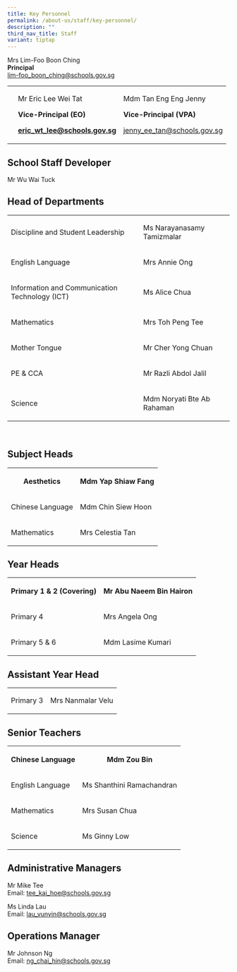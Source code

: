 ```yaml
---
title: Key Personnel
permalink: /about-us/staff/key-personnel/
description: ""
third_nav_title: Staff
variant: tiptap
---
```

<p>Mrs Lim-Foo Boon Ching<br><strong>Principal</strong><br><a href="mailto:lim-foo_boon_ching@schools.gov.sg" rel="noopener noreferrer nofollow" target="_blank">lim-foo_boon_ching@schools.gov.sg</a></p><table><tbody><tr><td rowspan="1" colspan="1"><p></p></td><td rowspan="1" colspan="1"><p>Mr Eric Lee Wei Tat</p><p><strong>Vice-Principal (EO)</strong></p><p><strong><a href="mailto:eric_wt_lee@schools.gov.sg" rel="noopener noreferrer nofollow" target="_blank">eric_wt_lee@schools.gov.sg</a></strong></p></td><td rowspan="1" colspan="1"><p>Mdm Tan Eng Eng Jenny</p><p><strong>Vice-Principal (VPA)</strong></p><p><a href="mailto:jenny_ee_tan@schools.gov.sg" rel="noopener noreferrer nofollow" target="_blank">jenny_ee_tan@schools.gov.sg</a></p></td></tr></tbody></table><h2>School Staff Developer</h2><p>Mr Wu Wai Tuck <br></p><h2>Head of Departments</h2><table><tbody><tr><td rowspan="1" colspan="1"><p>Discipline and Student Leadership</p></td><td rowspan="1" colspan="1"><p>Ms Narayanasamy Tamizmalar</p></td></tr><tr><td rowspan="1" colspan="1"><p>English  Language</p></td><td rowspan="1" colspan="1"><p>Mrs Annie Ong</p></td></tr><tr><td rowspan="1" colspan="1"><p>Information and Communication Technology (ICT)</p></td><td rowspan="1" colspan="1"><p>Ms Alice Chua</p></td></tr><tr><td rowspan="1" colspan="1"><p>Mathematics</p></td><td rowspan="1" colspan="1"><p>Mrs Toh Peng Tee</p></td></tr><tr><td rowspan="1" colspan="1"><p>Mother Tongue</p></td><td rowspan="1" colspan="1"><p>Mr Cher Yong Chuan</p></td></tr><tr><td rowspan="1" colspan="1"><p>PE &amp; CCA</p></td><td rowspan="1" colspan="1"><p>Mr Razli Abdol Jalil</p></td></tr><tr><td rowspan="1" colspan="1"><p>Science</p></td><td rowspan="1" colspan="1"><p>Mdm Noryati Bte Ab Rahaman</p></td></tr></tbody></table><p><br></p><h2>Subject Heads</h2><table><tbody><tr><th rowspan="1" colspan="1"><p>Aesthetics</p></th><th rowspan="1" colspan="1"><p>Mdm Yap Shiaw Fang</p></th></tr><tr><td rowspan="1" colspan="1"><p>Chinese Language</p></td><td rowspan="1" colspan="1"><p>Mdm Chin Siew Hoon</p></td></tr><tr><td rowspan="1" colspan="1"><p>Mathematics<br></p></td><td rowspan="1" colspan="1"><p>Mrs Celestia Tan<br></p></td></tr></tbody></table><h2>Year Heads</h2><table><tbody><tr><th rowspan="1" colspan="1"><p>Primary 1 &amp; 2 (Covering)</p></th><th rowspan="1" colspan="1"><p>Mr Abu Naeem Bin Hairon</p></th></tr><tr><td rowspan="1" colspan="1"><p>Primary 4</p></td><td rowspan="1" colspan="1"><p>Mrs Angela Ong</p></td></tr><tr><td rowspan="1" colspan="1"><p>Primary 5 &amp; 6</p></td><td rowspan="1" colspan="1"><p>Mdm Lasime Kumari</p></td></tr></tbody></table><h2>Assistant Year Head</h2><table><tbody><tr><td rowspan="1" colspan="1"><p>Primary 3</p></td><td rowspan="1" colspan="1"><p>Mrs Nanmalar Velu</p></td></tr></tbody></table><h2>Senior Teachers</h2><table><tbody><tr><th rowspan="1" colspan="1"><p>Chinese Language</p></th><th rowspan="1" colspan="1"><p>Mdm Zou Bin</p></th></tr><tr><td rowspan="1" colspan="1"><p>English Language</p></td><td rowspan="1" colspan="1"><p>Ms Shanthini Ramachandran<br></p></td></tr><tr><td rowspan="1" colspan="1"><p>Mathematics</p></td><td rowspan="1" colspan="1"><p>Mrs Susan Chua<br></p></td></tr><tr><td rowspan="1" colspan="1"><p>Science</p></td><td rowspan="1" colspan="1"><p>Ms Ginny Low</p></td></tr></tbody></table><h2>Administrative Managers</h2><p>Mr Mike Tee<br>Email: <a href="mailto:tee\_kai\_hoe@schools.gov.sg" rel="noopener noreferrer nofollow" target="_blank">tee_kai_hoe@schools.gov.sg</a></p><p>Ms Linda Lau<br>Email: <a href="mailto:lau\_vunyin@schools.gov.sg" rel="noopener noreferrer nofollow" target="_blank">lau_vunyin@schools.gov.sg</a></p><h2>Operations Manager</h2><p>Mr Johnson Ng<br>Email: <a href="mailto:ng\_chai\_hin@schools.gov.sg" rel="noopener noreferrer nofollow" target="_blank">ng_chai_hin@schools.gov.sg</a></p>